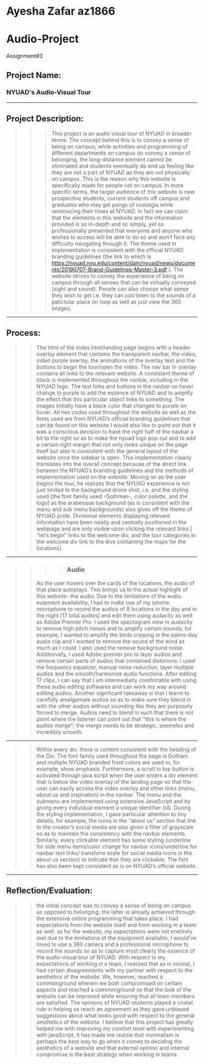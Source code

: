 # Ayesha Zafar az1866
# Audio-Project
Assignment#3
 
## Project Name:
### NYUAD's Audio-Visual Tour


--------------------------------------------------------------------------------------------------------------------------------------------------------------------------------------

## Project Description: 

>>>This project is an audio visual tour of NYUAD in broader terms. The concept behind this is to convey a sense of being on campus; while activities and programming of different departments on campus do convey a sense of belonging, the long-distance element cannot be eliminated and students eventually do end up feeling like they are not a part of NYUAD as they are not physically on campus. This is the reason why this website is specifically made for people not on campus. In more specific terms, the target audience of this website is new prospective students, current students off campus and graduates who may get pangs of nostalgia while reminiscing their times at NYUAD. In fact we can claim that the elements in this website and the information provided is so in-depth and so simply, yet so professionally presented that everyone and anyone who wishes to access will be able to do so and won’t face any difficulty navigating through it. The theme used in implementation is consistent with the official NYUAD branding guidelines (the link to which is https://nyuad.nyu.edu/content/dam/nyuad/news/documents/20190707-Brand-Guidelines-Master-3.pdf ). The website strives to convey the experience of being on campus through all senses that can be virtually conveyed (sight and  sound). People can also choose what sense they wish to get i.e. they can just listen to the sounds of a patictular place on loop as well as just view the 360 images.  

--------------------------------------------------------------------------------------------------------------------------------------------------------------------------------------

## Process: 
>>The html of the index.html/landing page begins with a header overlay element that contains the transparent navbar, the video, video purple overlay, the animations of the overlay text and the buttons to begin the tour/open the video. The nav bar in overlay contains all links to the relevant website. A consistent theme of black is implemented throughout the navbar, including in the NYUAD logo. The text links and buttons in the navbar on hover change to purple to add the essence of NYUAD and to amplify the effect that this particular object links to something. The images initially have a black color that changes to purple on hover. All hex codes used throughout the website as well as the fonts used are from NYUAD’s official branding guidelines that can be found on this website 
I would also like to point out that it was  a conscious decision to have the right half of the navbar a bit to the right so as to make the nyuad logo pop out and to add a certain right margin that not only looks unique on the page itself but also is consistent with the general layout of the website once the sidebar is open. 
>>This implementation clearly translates into the overall concept because of the direct link between the NYUAD’s branding guidelines and the methods of implementation used on the website. Moving on as the user begins the tour, he realizes that the NYUAD experience is not just limited to the background drone shot, i.e. and the styling used [the font family used -Gothman-, color palette, and the logo] as the arabesque background (as is consistent with the menu and sub menu backgrounds) also gives off the theme of NYUAD pride. Divisional elements displaying relevant information have been neatly and centrally positioned in the webpage and are only visible upon clicking the relevant links [ “let’s begin” links to the welcome div, and the tour categories in the welcome div link to the divs containing the maps for the locations].

---------------------------------------------------------------------------------------------------------------------------------------------------------------------------------------

>>>>###  Audio
>>As the user hovers over the cards of the locations, the audio of that place autoplays. This brings us to the actual highlight of this website- the audio. Due to the limitations of the audio euipment availability, I had to make use of my iphone microphone to record the audios of 8 locations in the day and in the night [17 total audios] and edit them using audacity as well as Adobe Premier Pro. I used the spectogram view in audacity to remove high pitch noises and to amplify certain sounds; for example, I wanted to amplify the birds cripping in the palms-day audio clip and I wanted to remove the sound of the wind as much as I could. I also used the remove background noise. Additionally, I used Adobe premier pro to layer audios and remove certain parts of audios that contained distorions: I used the frequency equalizer, manual noise reduction, layer multiple audios and the smooth/harmonize audio functions. After editing 17 clips, I can say that  I am intermediatly comfortable with using these audio editing softwares and can work my way around editing audios. Another significant takeaway si that I learnt to carefully amalgamate audios so as to make sure they blend in with the other audios without sounding like they are purposely forced to merge. Audios need to blend in such that there is not point where the listener can point out that "this is where the audios merge"; the merge needs to be strategic, seemelss and incredibly smooth. 

---------------------------------------------------------------------------------------------------------------------------------------------------------------------------------------

>>Within every div, there is content consistent with the heading of the Div. The font family used throughout the page is Gotham and multiple NYUAD branded front colors are used to, for example, show emphasis. Furthermore, a scroll to top button is activated through java script when the user enters a div element that is below the video overlay of the landing page so that the user can easily access the video overlay and other links (menu, about us and inspiration) in the navbar. The menu and the submenu are implemented using extensive JavaScript and by giving every individual element a unique identifier (id). During the styling implementation, I gave particular attention to tiny details, for example, the icons in the “about us” section that link to the creator’s social media are also given a filter of grayscale so as to maintain the consistency with the navbar elements. Similarly, every clickable element has some styling (underline for side menu items/color change for navbar icons/underline for navbar text links/ transform scale for social media icons in the about us section) to indicate that they are clickable. The font has also been kept consistent as is on NYUAD’s official website. 

---------------------------------------------------------------------------------------------------------------------------------------------------------------------------------------
## Reflection/Evaluation: 

>> the initial concept was to convey a sense of being on campus as opposed to belonging; the latter is already achieved through the extensive online programming that takes place. I had expectations from the website itself and from working in a team as well. as for the website, my expectations were not enetirely met due to the limitations of the equipment available; I would've loved to use a 360 camera and a professional microphone to record the sounds so as to capture most clearly the essence of the audio-visual tour of NYUAD. With respect to my expectations of working in a team, I realized that as is normal, I had certain disagreements with my partner with respect to the aesthetics of the website. We, however, reached a commonground wherein we both compromised on certain aspects and reached a commonground so that the look of the website can be improved while ensuring that all team members are satisfied. The opinions of NYUAD students played a crutial role in helping us reach an agreement as they gave unbiased suggestions about what looks good with respect to the general aesthetics of the website. I believe that this project has greatly helped me with improving my comfort level with experimenting with javaScript, it has made me realzie that minimalism is perhaps the best way to go when it comes to deciding the aesthetics of a website and that external opinion and internal compromise is the best strategy when working in teams. 
